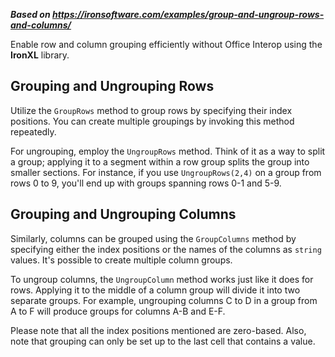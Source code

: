***Based on <https://ironsoftware.com/examples/group-and-ungroup-rows-and-columns/>***

Enable row and column grouping efficiently without Office Interop using the **IronXL** library.

## Grouping and Ungrouping Rows

Utilize the `GroupRows` method to group rows by specifying their index positions. You can create multiple groupings by invoking this method repeatedly.

For ungrouping, employ the `UngroupRows` method. Think of it as a way to split a group; applying it to a segment within a row group splits the group into smaller sections. For instance, if you use `UngroupRows(2,4)` on a group from rows 0 to 9, you'll end up with groups spanning rows 0-1 and 5-9.

## Grouping and Ungrouping Columns

Similarly, columns can be grouped using the `GroupColumns` method by specifying either the index positions or the names of the columns as `string` values. It's possible to create multiple column groups.

To ungroup columns, the `UngroupColumn` method works just like it does for rows. Applying it to the middle of a column group will divide it into two separate groups. For example, ungrouping columns C to D in a group from A to F will produce groups for columns A-B and E-F.

Please note that all the index positions mentioned are zero-based. Also, note that grouping can only be set up to the last cell that contains a value.